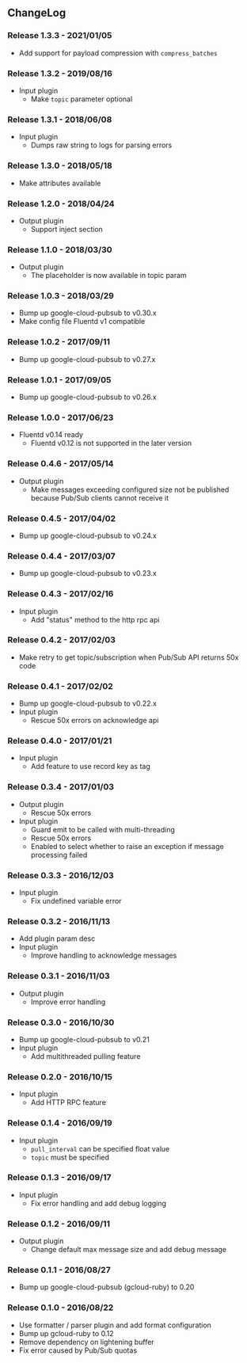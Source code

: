 ## ChangeLog

### Release 1.3.3 - 2021/01/05

- Add support for payload compression with `compress_batches`

### Release 1.3.2 - 2019/08/16

- Input plugin
  - Make `topic` parameter optional

### Release 1.3.1 - 2018/06/08

- Input plugin
  - Dumps raw string to logs for parsing errors

### Release 1.3.0 - 2018/05/18

- Make attributes available 

### Release 1.2.0 - 2018/04/24

- Output plugin
  - Support inject section 

### Release 1.1.0 - 2018/03/30

- Output plugin
  - The placeholder is now available in topic param

### Release 1.0.3 - 2018/03/29

- Bump up google-cloud-pubsub to v0.30.x
- Make config file Fluentd v1 compatible

### Release 1.0.2 - 2017/09/11

- Bump up google-cloud-pubsub to v0.27.x

### Release 1.0.1 - 2017/09/05

- Bump up google-cloud-pubsub to v0.26.x

### Release 1.0.0 - 2017/06/23

- Fluentd v0.14 ready
  - Fluentd v0.12 is not supported in the later version

### Release 0.4.6 - 2017/05/14

- Output plugin
  - Make messages exceeding configured size not be published because Pub/Sub clients cannot receive it

### Release 0.4.5 - 2017/04/02

- Bump up google-cloud-pubsub to v0.24.x

### Release 0.4.4 - 2017/03/07

- Bump up google-cloud-pubsub to v0.23.x

### Release 0.4.3 - 2017/02/16

- Input plugin
  - Add "status" method to the http rpc api

### Release 0.4.2 - 2017/02/03

- Make retry to get topic/subscription when Pub/Sub API returns 50x code

### Release 0.4.1 - 2017/02/02

- Bump up google-cloud-pubsub to v0.22.x
- Input plugin
  - Rescue 50x errors on acknowledge api

### Release 0.4.0 - 2017/01/21

- Input plugin
  - Add feature to use record key as tag

### Release 0.3.4 - 2017/01/03

- Output plugin
  - Rescue 50x errors
- Input plugin
  - Guard emit to be called with multi-threading
  - Rescue 50x errors
  - Enabled to select whether to raise an exception if message processing failed

### Release 0.3.3 - 2016/12/03

- Input plugin
  - Fix undefined variable error

### Release 0.3.2 - 2016/11/13

- Add plugin param desc
- Input plugin
  - Improve handling to acknowledge messages

### Release 0.3.1 - 2016/11/03

- Output plugin
  - Improve error handling

### Release 0.3.0 - 2016/10/30

- Bump up google-cloud-pubsub to v0.21
- Input plugin
  - Add multithreaded pulling feature

### Release 0.2.0 - 2016/10/15

- Input plugin
  - Add HTTP RPC feature

### Release 0.1.4 - 2016/09/19

- Input plugin
  - `pull_interval` can be specified float value
  - `topic` must be specified

### Release 0.1.3 - 2016/09/17

- Input plugin
  - Fix error handling and add debug logging

### Release 0.1.2 - 2016/09/11

- Output plugin
  - Change default max message size and add debug message

### Release 0.1.1 - 2016/08/27

- Bump up google-cloud-pubsub (gcloud-ruby) to 0.20

### Release 0.1.0 - 2016/08/22

- Use formatter / parser plugin and add format configuration
- Bump up gcloud-ruby to 0.12
- Remove dependency on lightening buffer
- Fix error caused by Pub/Sub quotas
